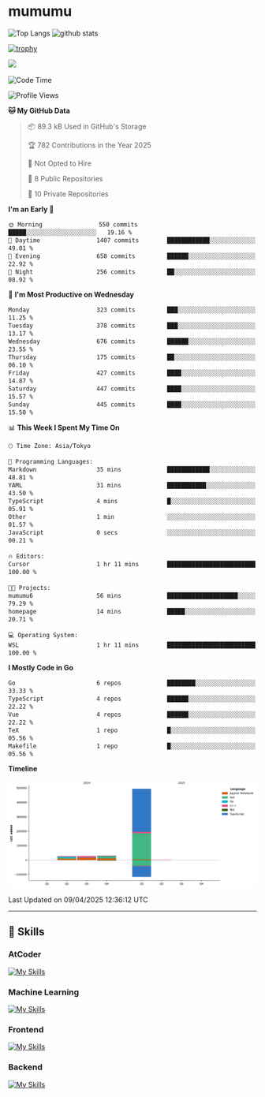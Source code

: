 # mumumu

<p align="left"> 
  <img alt="Top Langs" height="150px" src="https://github-readme-stats.vercel.app/api/top-langs/?username=mumumu6&layout=compact&show_icons=true&count_private=true" />
  <img alt="github stats" height="150px" src="https://github-readme-stats.vercel.app/api?username=mumumu6&show_icons=true&count_private=true&include_all_commits=true" />
</p>

[![trophy](https://github-profile-trophy.vercel.app/?username=mumumu6&margin-w=5&margin-h=5)](https://github.com/mumumu6/)

![](https://github-profile-summary-cards.vercel.app/api/cards/profile-details?username=mumumu6&theme=transparent)

<!--START_SECTION:waka-->
![Code Time](http://img.shields.io/badge/Code%20Time-2%20hrs%2028%20mins-blue)

![Profile Views](http://img.shields.io/badge/Profile%20Views-51-blue)

**🐱 My GitHub Data** 

> 📦 89.3 kB Used in GitHub's Storage 
 > 
> 🏆 782 Contributions in the Year 2025
 > 
> 🚫 Not Opted to Hire
 > 
> 📜 8 Public Repositories 
 > 
> 🔑 10 Private Repositories 
 > 
**I'm an Early 🐤** 

```text
🌞 Morning                550 commits         █████░░░░░░░░░░░░░░░░░░░░   19.16 % 
🌆 Daytime                1407 commits        ████████████░░░░░░░░░░░░░   49.01 % 
🌃 Evening                658 commits         ██████░░░░░░░░░░░░░░░░░░░   22.92 % 
🌙 Night                  256 commits         ██░░░░░░░░░░░░░░░░░░░░░░░   08.92 % 
```
📅 **I'm Most Productive on Wednesday** 

```text
Monday                   323 commits         ███░░░░░░░░░░░░░░░░░░░░░░   11.25 % 
Tuesday                  378 commits         ███░░░░░░░░░░░░░░░░░░░░░░   13.17 % 
Wednesday                676 commits         ██████░░░░░░░░░░░░░░░░░░░   23.55 % 
Thursday                 175 commits         ██░░░░░░░░░░░░░░░░░░░░░░░   06.10 % 
Friday                   427 commits         ████░░░░░░░░░░░░░░░░░░░░░   14.87 % 
Saturday                 447 commits         ████░░░░░░░░░░░░░░░░░░░░░   15.57 % 
Sunday                   445 commits         ████░░░░░░░░░░░░░░░░░░░░░   15.50 % 
```


📊 **This Week I Spent My Time On** 

```text
🕑︎ Time Zone: Asia/Tokyo

💬 Programming Languages: 
Markdown                 35 mins             ████████████░░░░░░░░░░░░░   48.81 % 
YAML                     31 mins             ███████████░░░░░░░░░░░░░░   43.50 % 
TypeScript               4 mins              █░░░░░░░░░░░░░░░░░░░░░░░░   05.91 % 
Other                    1 min               ░░░░░░░░░░░░░░░░░░░░░░░░░   01.57 % 
JavaScript               0 secs              ░░░░░░░░░░░░░░░░░░░░░░░░░   00.21 % 

🔥 Editors: 
Cursor                   1 hr 11 mins        █████████████████████████   100.00 % 

🐱‍💻 Projects: 
mumumu6                  56 mins             ████████████████████░░░░░   79.29 % 
homepage                 14 mins             █████░░░░░░░░░░░░░░░░░░░░   20.71 % 

💻 Operating System: 
WSL                      1 hr 11 mins        █████████████████████████   100.00 % 
```

**I Mostly Code in Go** 

```text
Go                       6 repos             ████████░░░░░░░░░░░░░░░░░   33.33 % 
TypeScript               4 repos             ██████░░░░░░░░░░░░░░░░░░░   22.22 % 
Vue                      4 repos             ██████░░░░░░░░░░░░░░░░░░░   22.22 % 
TeX                      1 repo              █░░░░░░░░░░░░░░░░░░░░░░░░   05.56 % 
Makefile                 1 repo              █░░░░░░░░░░░░░░░░░░░░░░░░   05.56 % 
```



**Timeline**

![Lines of Code chart](https://raw.githubusercontent.com/mumumu6/mumumu6/main/assets/bar_graph.png)


 Last Updated on 09/04/2025 12:36:12 UTC
<!--END_SECTION:waka-->

---

## 🚀 Skills

### AtCoder

[![My Skills](https://skillicons.dev/icons?i=cpp)](https://skillicons.dev)

### Machine Learning

[![My Skills](https://skillicons.dev/icons?i=tensorflow,pytorch)](https://skillicons.dev)

### Frontend

[![My Skills](https://skillicons.dev/icons?i=vuejs,react,ts,html,css)](https://skillicons.dev)

### Backend

[![My Skills](https://skillicons.dev/icons?i=go)](https://skillicons.dev)
